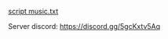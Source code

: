 [script music.txt](https://github.com/1stef2007/zardex/files/7697743/script.music.txt)

Server discord: https://discord.gg/5gcKxtv5Aq
